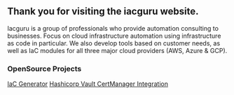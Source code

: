 ## Thank you for visiting the iacguru website.

Iacguru is a group of professionals who provide automation consulting to businesses. Focus on cloud infrastructure automation using infrastructure as code in particular. We also develop tools based on customer needs, as well as IaC modules for all three major cloud providers (AWS, Azure & GCP).

### OpenSource Projects

[IaC Generator](https://github.com/iacguru/iacguru.github.io/wiki/IaC-Generator)
[Hashicorp Vault CertManager Integration](https://github.com/iacguru/iacguru.github.io/tree/main/iacKubernetes/vault-cermanager-tutorial/k8s-setup)
